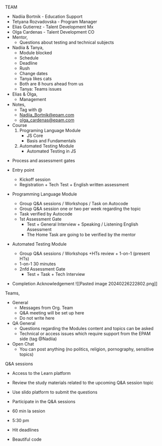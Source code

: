 TEAM
- Nadiia Bortnik - Education Support
- Tetyana Rozvadovska - Program Manager
- Elias Gutierrez - Talent Development Mx
- Olga Cardenas - Talent Development CO
- Mentor,
	- Questions about testing and technical subjects
- Nadiia & Tanya,
	- Module blocked
	- Schedule
	- Deadline
	- Rush
	- Change dates
	- Tanya likes cats 
	- Both are 8 hours ahead from us
	- Tanya: Teams issues 
- Elias & Olga,
	- Management
- Notes,
	- Tag with @
	-  [Nadiia_Bortnik@epam.com](mailto:Nadiia_Bortnik@epam.com "mailto:nadiia_bortnik@epam.com")
	- [olga_cardenas@epam.com](mailto:olga_cardenas@epam.com "mailto:olga_cardenas@epam.com")
- Course
	1. Programing Language Module
		* JS Core
		* Basis and Fundamentals
	1. Automated Testing Module
		* Automated Testing in JS
* Process and assessment gates

* Entry point
	* Kickoff session
	* Registration + Tech Test + English written assessment
* Programming Language Module
	* Group Q&A sessions / Workshops / Task on Autocode
	* Group Q&A session one or two per week regarding the topic
	* Task verified by Autocode
	* 1st Assessment Gate
		* Test + General Interview + Speaking / Listening English Assessment
		* The Home Task are going to be verified by the mentor
* Automated Testing Module
	* Group Q&A sessions / Workshops +HTs review + 1-on-1 (present HTs)
	* 1-on-1 30 minutes
	* 2nfd Assessment Gate
		* Test + Task + Tech Interview
* Completion Acknowledgement
![[Pasted image 20240226222802.png]]

Teams,
- General
	- Messages from Org. Team
	- Q&A meeting will be set up here
	- Do not write here
- QA General
	- Questions regarding the Modules content and topics can be asked
	- Technical or access issues which require support from the EPAM side (tag @Nadiia)
- Open Chat
	- You can post anything (no politics, religion, pornography, sensitive topics)


Q&A sessions
- Access to the Learn platform 
- Review the study materials related to the upcoming Q&A session topic
- Use slido platform to submit the questions
- Participate in the Q&A sessions 

- 60 min la sesion
- 5:30 pm
- Hit deadlines
- Beautiful code
